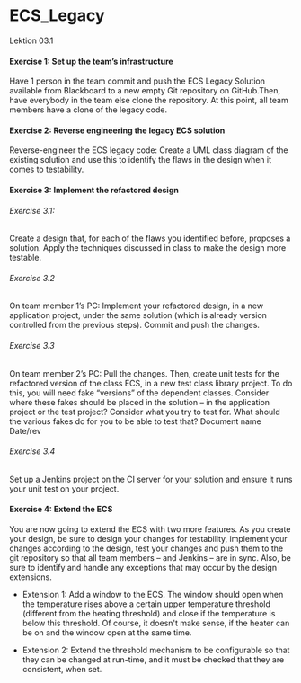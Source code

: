 # ECS_Legacy
Lektion 03.1

#### Exercise 1: Set up the team’s infrastructure
Have 1 person in the team commit and push the ECS Legacy Solution available from Blackboard to
a new empty Git repository on GitHub.Then, have everybody in the team else clone the repository.
At this point, all team members have a clone of the legacy code.

#### Exercise 2: Reverse engineering the legacy ECS solution
Reverse-engineer the ECS legacy code: Create a UML class diagram of the existing solution and use
this to identify the flaws in the design when it comes to testability.

#### Exercise 3: Implement the refactored design

###### Exercise 3.1:
Create a design that, for each of the flaws you identified before, proposes a solution. Apply the
techniques discussed in class to make the design more testable.

###### Exercise 3.2
On team member 1’s PC: Implement your refactored design, in a new application project, under
the same solution (which is already version controlled from the previous steps). Commit and push
the changes.

###### Exercise 3.3
On team member 2’s PC: Pull the changes. Then, create unit tests for the refactored version of the
class ECS, in a new test class library project.
To do this, you will need fake “versions” of the dependent classes. Consider where these fakes
should be placed in the solution – in the application project or the test project?
Consider what you try to test for. What should the various fakes do for you to be able to test that?
Document name
Date/rev

###### Exercise 3.4
Set up a Jenkins project on the CI server for your solution and ensure it runs your unit test on your
project.

#### Exercise 4: Extend the ECS
You are now going to extend the ECS with two more features. As you create your design, be sure
to design your changes for testability, implement your changes according to the design, test your
changes and push them to the git repository so that all team members – and Jenkins – are in sync.
Also, be sure to identify and handle any exceptions that may occur by the design extensions.

- Extension 1: Add a window to the ECS. The window should open when the temperature rises
above a certain upper temperature threshold (different from the heating threshold) and close if
the temperature is below this threshold. Of course, it doesn't make sense, if the heater can be on
and the window open at the same time.

- Extension 2: Extend the threshold mechanism to be configurable so that they can be changed at
run-time, and it must be checked that they are consistent, when set.
